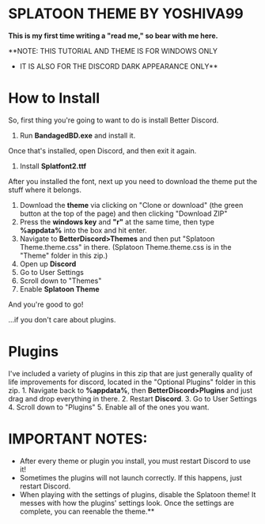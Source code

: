 **SPLATOON THEME BY YOSHIVA99**
==============
**This is my first time writing a "read me," so bear with me here.**


**NOTE: THIS TUTORIAL AND THEME IS FOR WINDOWS ONLY
- IT IS ALSO FOR THE DISCORD DARK APPEARANCE ONLY**

How to Install
==============
So, first thing you're going to want to do is install Better Discord.
1. Run **BandagedBD.exe** and install it.

Once that's installed, open Discord, and then exit it again.
1. Install **Splatfont2.ttf**

After you installed the font, next up you need to download the theme put the stuff where it belongs.
1. Download the **theme** via clicking on "Clone or download" (the green button at the top of the page) and then clicking "Download ZIP"
2. Press the **windows key** and **"r"** at the same time, then type **%appdata%** into the box and hit enter.
3. Navigate to **BetterDiscord>Themes** and then put "Splatoon Theme.theme.css" in there. (Splatoon Theme.theme.css is in the "Theme" folder in this zip.)
4. Open up **Discord**
5. Go to User Settings
6. Scroll down to "Themes"
7. Enable **Splatoon Theme**

And you're good to go!

...if you don't care about plugins.

Plugins
==============
I've included a variety of plugins in this zip that are just generally quality of life improvements for discord, located in the "Optional Plugins" folder in this zip.
	1. Navigate back to **%appdata%**, then **BetterDiscord>Plugins** and just drag and drop everything in there.
	2. Restart **Discord**.
	3. Go to User Settings
	4. Scroll down to "Plugins"
	5. Enable all of the ones you want.

**IMPORTANT NOTES:** 
==============
- After every theme or plugin you install, you must restart Discord to use it!
- Sometimes the plugins will not launch correctly. If this happens, just restart Discord.
- When playing with the settings of plugins, disable the Splatoon theme! It messes with how the plugins' settings look. Once the settings are complete, you can reenable the theme.**